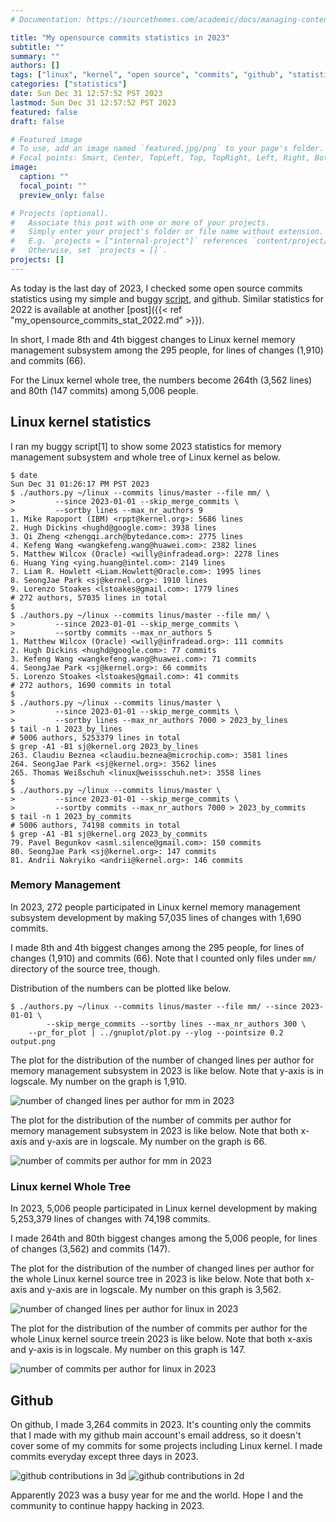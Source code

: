 ```yaml
---
# Documentation: https://sourcethemes.com/academic/docs/managing-content/

title: "My opensource commits statistics in 2023"
subtitle: ""
summary: ""
authors: []
tags: ["linux", "kernel", "open source", "commits", "github", "statistics"]
categories: ["statistics"]
date: Sun Dec 31 12:57:52 PST 2023
lastmod: Sun Dec 31 12:57:52 PST 2023
featured: false
draft: false

# Featured image
# To use, add an image named `featured.jpg/png` to your page's folder.
# Focal points: Smart, Center, TopLeft, Top, TopRight, Left, Right, BottomLeft, Bottom, BottomRight.
image:
  caption: ""
  focal_point: ""
  preview_only: false

# Projects (optional).
#   Associate this post with one or more of your projects.
#   Simply enter your project's folder or file name without extension.
#   E.g. `projects = ["internal-project"]` references `content/project/deep-learning/index.md`.
#   Otherwise, set `projects = []`.
projects: []
---
```


As today is the last day of 2023, I checked some open source commits statistics
using my simple and buggy
[script](https://github.com/sjp38/lazybox/blob/master/git_helpers/authors.py),
and github.  Similar statistics for 2022 is available at another [post]({{< ref
"my_opensource_commits_stat_2022.md" >}}).

In short, I made 8th and 4th biggest changes to Linux kernel memory management
subsystem among the 295 people, for lines of changes (1,910) and commits (66).

For the Linux kernel whole tree, the numbers become 264th (3,562 lines) and
80th (147 commits) among 5,006 people.

Linux kernel statistics
-----------------------

I ran my buggy script[1] to show some 2023 statistics for memory management
subsystem and whole tree of Linux kernel as below.

```
$ date
Sun Dec 31 01:26:17 PM PST 2023
$ ./authors.py ~/linux --commits linus/master --file mm/ \
>         --since 2023-01-01 --skip_merge_commits \
>         --sortby lines --max_nr_authors 9
1. Mike Rapoport (IBM) <rppt@kernel.org>: 5686 lines
2. Hugh Dickins <hughd@google.com>: 3938 lines
3. Qi Zheng <zhengqi.arch@bytedance.com>: 2775 lines
4. Kefeng Wang <wangkefeng.wang@huawei.com>: 2382 lines
5. Matthew Wilcox (Oracle) <willy@infradead.org>: 2278 lines
6. Huang Ying <ying.huang@intel.com>: 2149 lines
7. Liam R. Howlett <Liam.Howlett@Oracle.com>: 1995 lines
8. SeongJae Park <sj@kernel.org>: 1910 lines
9. Lorenzo Stoakes <lstoakes@gmail.com>: 1779 lines
# 272 authors, 57035 lines in total
$
$ ./authors.py ~/linux --commits linus/master --file mm/ \
>         --since 2023-01-01 --skip_merge_commits \
>         --sortby commits --max_nr_authors 5
1. Matthew Wilcox (Oracle) <willy@infradead.org>: 111 commits
2. Hugh Dickins <hughd@google.com>: 77 commits
3. Kefeng Wang <wangkefeng.wang@huawei.com>: 71 commits
4. SeongJae Park <sj@kernel.org>: 66 commits
5. Lorenzo Stoakes <lstoakes@gmail.com>: 41 commits
# 272 authors, 1690 commits in total
$
$ ./authors.py ~/linux --commits linus/master \
>         --since 2023-01-01 --skip_merge_commits \
>         --sortby lines --max_nr_authors 7000 > 2023_by_lines
$ tail -n 1 2023_by_lines
# 5006 authors, 5253379 lines in total
$ grep -A1 -B1 sj@kernel.org 2023_by_lines
263. Claudiu Beznea <claudiu.beznea@microchip.com>: 3581 lines
264. SeongJae Park <sj@kernel.org>: 3562 lines
265. Thomas Weißschuh <linux@weissschuh.net>: 3558 lines
$
$ ./authors.py ~/linux --commits linus/master \
>         --since 2023-01-01 --skip_merge_commits \
>         --sortby commits --max_nr_authors 7000 > 2023_by_commits
$ tail -n 1 2023_by_commits
# 5006 authors, 74198 commits in total
$ grep -A1 -B1 sj@kernel.org 2023_by_commits
79. Pavel Begunkov <asml.silence@gmail.com>: 150 commits
80. SeongJae Park <sj@kernel.org>: 147 commits
81. Andrii Nakryiko <andrii@kernel.org>: 146 commits
```

### Memory Management

In 2023, 272 people participated in Linux kernel memory management subsystem
development by making 57,035 lines of changes with 1,690 commits.

I made 8th and 4th biggest changes among the 295 people, for lines of changes
(1,910) and commits (66).  Note that I counted only files under `mm/`
directory of the source tree, though.

Distribution of the numbers can be plotted like below.
```
$ ./authors.py ~/linux --commits linus/master --file mm/ --since 2023-01-01 \
        --skip_merge_commits --sortby lines --max_nr_authors 300 \
	--pr_for_plot | ../gnuplot/plot.py --ylog --pointsize 0.2 output.png
```

The plot for the distribution of the number of changed lines per author for
memory management subsystem in 2023 is like below.  Note that y-axis is in
logscale.  My number on the graph is 1,910.

![number of changed lines per author for mm in 2023](/img/2023_open_source_commits_stat/2023_changed_lines_per_author_mm.png)

The plot for the distribution of the number of commits per author for memory
management subsystem in 2023 is like below.  Note that both x-axis and y-axis
are in logscale.  My number on the graph is 66.

![number of commits per author for mm in 2023](/img/2023_open_source_commits_stat/2023_commits_per_author_mm.png)


### Linux kernel Whole Tree

In 2023, 5,006 people participated in Linux kernel development by making
5,253,379 lines of changes with 74,198 commits.

I made 264th and 80th biggest changes among the 5,006 people, for lines of
changes (3,562) and commits (147).

The plot for the distribution of the number of changed lines per author for the
whole Linux kernel source tree in 2023 is like below.  Note that both x-axis
and y-axis are in logscale.  My number on this graph is 3,562.

![number of changed lines per author for linux in 2023](/img/2023_open_source_commits_stat/2023_changed_lines_per_author_linux.png)

The plot for the distribution of the number of commits per author for the whole
Linux kernel source treein 2023 is like below.  Note that both x-axis and
y-axis is in logscale.  My number on this graph is 147.

![number of commits per author for linux in 2023](/img/2023_open_source_commits_stat/2023_commits_per_author_linux.png)


Github
------

On github, I made 3,264 commits in 2023.  It's counting only the commits that I
made with my github main account's email address, so it doesn't cover some of
my commits for some projects including Linux kernel.  I made commits everyday
except three days in 2023.

![github contributions in 3d](/img/2023_open_source_commits_stat/github_sj38_park_3d.png)
![github contributions in 2d](/img/2022_open_source_commits_stat/github_sj38_park_2d.png)

Apparently 2023 was a busy year for me and the world.  Hope I and the community
to continue happy hacking in 2023.

